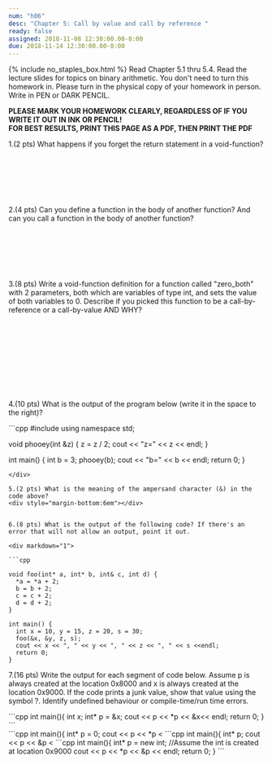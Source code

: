 ```yaml
---
num: "h06"
desc: "Chapter 5: Call by value and call by reference "
ready: false
assigned: 2018-11-08 12:30:00.00-8:00
due: 2018-11-14 12:30:00.00-8:00
---
```

{% include no_staples_box.html %}
Read Chapter 5.1 thru 5.4. Read the lecture slides for topics on binary arithmetic.  You don't need to turn this homework in. Please turn in the physical copy of your homework in person. Write in PEN or DARK PENCIL.

<b>PLEASE MARK YOUR HOMEWORK CLEARLY, REGARDLESS OF IF YOU WRITE IT OUT IN INK OR PENCIL!<br/>
FOR BEST RESULTS, PRINT THIS PAGE AS A PDF, THEN PRINT THE PDF</b>



1.(2 pts) What happens if you forget the return statement in a void-function?
<div style="margin-bottom:8em"></div>

2.(4 pts) Can you define a function in the body of another function? And can you call a function in the body of another function?
<div style="margin-bottom:8em"></div>

3.(8 pts) Write a void-function definition for a function called "zero_both" with 2 parameters, both which are variables of type int, and sets the value of both variables to 0. Describe if you picked this function to be a call-by-reference or a call-by-value AND WHY?
<div style="margin-bottom:12em"></div>
<div class="pagebreak"></div>

4.(10 pts) What is the output of the program below (write it in the space to the right)?

<div markdown="1">
```cpp
#include <iostream>
using namespace std;

void phooey(int &z) {
  z = z / 2;
  cout << "z=" << z << endl;
  }

int main() {
  int b = 3;
  phooey(b);
  cout << "b=" << b << endl;
  return 0;
  }
```
</div>

5.(2 pts) What is the meaning of the ampersand character (&) in the code above?
<div style="margin-bottom:6em"></div>


6.(8 pts) What is the output of the following code? If there's an error that will not allow an output, point it out.

<div markdown="1">

```cpp

void foo(int* a, int* b, int& c, int d) {
  *a = *a + 2;
  b = b + 2;
  c = c + 2;
  d = d + 2;
}

int main() {
  int x = 10, y = 15, z = 20, s = 30;
  foo(&x, &y, z, s);
  cout << x << ", " << y << ", " << z << ", " << s <<endl;
  return 0;
}
```

7.(16 pts) Write the output for each segment of code below. Assume p is always created at the location 0x8000 and x is always created at the location 0x9000. If the code prints a junk value, show that value using the symbol ?. Identify undefined behaviour or compile-time/run time errors. 

<div markdown="1">
```cpp
int main(){
      int x; 
      int* p = &x;
      cout << p << *p << &x<< endl; 
      return 0;
}
``` 

<div markdown="1">
```cpp
int main(){
      int* p = 0;
      cout << p << *p <<endl; 
      return 0;
}     
``` 

<div markdown="1">
```cpp
int main(){
      int* p;
      cout << p << &p <<endl; 
       return 0;
}
``` 

<div markdown="1">
```cpp
int main(){
      int* p = new int; //Assume the int is created at location 0x9000
      cout << p << *p << &p << endl; 
             return 0;
}
``` 





